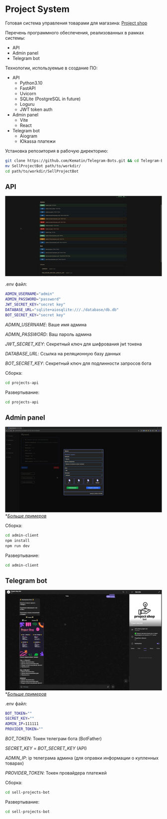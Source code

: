 # Project System

Готовая система управления товарами для магазина: [Project shop]()

Перечень программного обеспечения, реализованных в рамках системы:
- API
- Admin panel
- Telegram bot

Технологии, используемые в создание ПО:
- API
    - Python3.10
    - FastAPI
    - Uvicorn
    - SQLite (PostgreSQL in future)
    - Loguru
    - JWT token auth
- Admin panel
    - Vite
    - React
- Telegram bot
    - Aiogram
    - Юkassa платежи

Установка репозитория в рабочую директорию:
```bash
git clone https://github.com/Kematin/Telegram-Bots.git && cd Telegram-Bots
mv SellProjectBot path/to/workdir/
cd path/to/workdir/SellProjectBot
```

## API
![API image](imgs/api/api.png)

.env файл:
```bash
ADMIN_USERNAME="admin"
ADMIN_PASSWORD="password"
JWT_SECRET_KEY="secret key"
DATABASE_URL="sqlite+aiosqlite:///./database/db.db"
BOT_SECRET_KEY="secret key"
```
*ADMIN_USERNAME*: Ваше имя админа

*ADMIN_PASSWORD*: Ваш пароль админа

*JWT_SECRET_KEY*: Секретный ключ для шифрования jwt токена

*DATABASE_URL*: Ссылка на реляционную базу данных

*BOT_SECRET_KEY*: Секретный ключ для подлинности запросов бота

Сборка:
```bash
cd projects-api
```

Развертывание:
```bash
cd projects-api
```

## Admin panel
![Admin panel image](imgs/admin/admin2.png)
*_[Больше примеров](imgs/admin/)_

Сборка:
```bash
cd admin-client
npm install
npm run dev
```

Развертывание:
```bash
cd admin-client
```

## Telegram bot
![Telegram bot image](imgs/bot/bot1.png)
*_[Больше примеров](imgs/bot/)_

.env файл:
```bash
BOT_TOKEN=""
SECRET_KEY=""
ADMIN_IP=111111
PROVIDER_TOKEN=""
```
*BOT_TOKEN*: Токен телеграм бота (BotFather)

*SECRET_KEY* = *BOT_SECRET_KEY* (API)

*ADMIN_IP*: ip телеграма админа (для оправки информации о купленных товарах)

*PROVIDER_TOKEN*: Токен провайдера платежей

Сборка:
```bash
cd sell-projects-bot
```

Развертывание:
```bash
cd sell-projects-bot
```